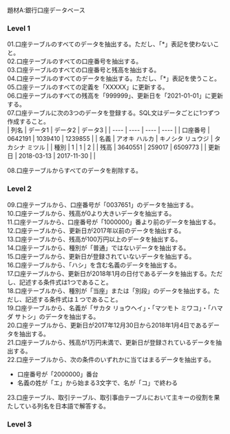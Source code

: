 題材A:銀行口座データベース<br>

### Level 1<br>
01.口座テーブルのすべてのデータを抽出する。ただし、「\*」表記を使わないこと。<br>
02.口座テーブルのすべての口座番号を抽出する。<br>
03.口座テーブルのすべての口座番号と残高を抽出する。<br>
04.口座テーブルのすべてのデータを抽出する。ただし、「\*」表記を使うこと。<br>
05.口座テーブルのすべての定義を「XXXXX」に更新する。<br>
06.口座テーブルのすべての残高を「999999」、更新日を「2021-01-01」に更新する。<br>
07.口座テーブルに次の3つのデータを登録する。SQL文はデータごとに1つずつ作成すること。<br>
| 列名 | データ1 | データ2 | データ3 |
| ---- | ---- | ---- | ---- |
| 口座番号 | 0642191 | 1039410 | 1239855 |
| 名義 | アオキ ハルカ | キノシタ リュウジ | タカシナ ミツル |
| 種別 | 1 | 1 | 2 |
| 残高 | 3640551 | 259017 | 6509773 |
| 更新日 | 2018-03-13 | 2017-11-30 |  |

08.口座テーブルからすべてのデータを削除する。<br>

### Level 2<br>
09.口座テーブルから、口座番号が「0037651」のデータを抽出する。<br>
10.口座テーブルから、残高が0より大きいデータを抽出する。<br>
11.口座テーブルから、口座番号が「1000000」番より前のデータを抽出する。<br>
12.口座テーブルから、更新日が2017年以前のデータを抽出する。<br>
13.口座テーブルから、残高が100万円以上のデータを抽出する。<br>
14.口座テーブルから、種別が「普通」ではないデータを抽出する。<br>
15.口座テーブルから、更新日が登録されていないデータを抽出する。<br>
16.口座テーブルから、「ハシ」を含む名義のデータを抽出する。<br>
17.口座テーブルから、更新日が2018年1月の日付であるデータを抽出する。ただし、記述する条件式は1つであること。<br>
18.口座テーブルから、種別が「当座」または「別段」のデータを抽出する。ただし、記述する条件式は１つであること。<br>
19.口座テーブルから、名義が「サカタ リョウヘイ」・「マツモト ミワコ」・「ハマダ サトシ」のデータを抽出する。<br>
20.口座テーブルから、更新日が2017年12月30日から2018年1月4日であるデータを抽出する。<br>
21.口座テーブルから、残高が1万円未満で、更新日が登録されているデータを抽出する。<br>
22.口座テーブルから、次の条件のいずれかに当てはまるデータを抽出する。<br>
- 口座番号が「2000000」番台<br>
- 名義の姓が「エ」から始まる3文字で、名が「コ」で終わる<br>

23.口座テーブル、取引テーブル、取引事由テーブルにおいて主キーの役割を果たしている列名を日本語で解答する。<br>

### Level 3<br>
